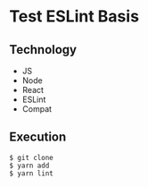 # Test ESLint Basis

## Technology
- JS
- Node
- React
- ESLint
- Compat

## Execution
```
$ git clone
$ yarn add 
$ yarn lint
```



